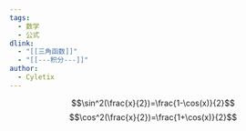 ```yaml
---
tags:
  - 数学
  - 公式
dlink:
  - "[[三角函数]]"
  - "[[---积分---]]"
author:
  - Cyletix
---
```

$$\sin^2(\frac{x}{2})=\frac{1-\cos(x)}{2}$$
$$\cos^2(\frac{x}{2})=\frac{1+\cos(x)}{2}$$ 